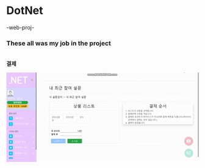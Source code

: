 # DotNet
-web-proj-
<h3>These all was my job in the project</h3>
<br>
<b> 결제</b>
  

![Alt Text](https://github.com/yegyu/DotNet/blob/develop/gif/pay.gif)

